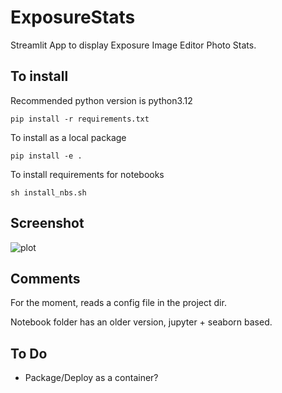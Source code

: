 # ExposureStats

Streamlit App to display Exposure Image Editor Photo Stats.

## To install

Recommended python version is python3.12

    pip install -r requirements.txt


To install as a local package

    pip install -e .

To install requirements for notebooks

    sh install_nbs.sh

## Screenshot

![plot](./data/screenshot.png)

## Comments

For the moment, reads a config file in the project dir.

Notebook folder has an older version, jupyter + seaborn based. 


## To Do

- Package/Deploy as a container?

